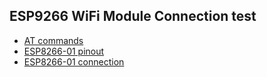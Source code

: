## ESP9266 WiFi Module Connection test

* [AT commands](https://github.com/espressif/esp8266_at/wiki)
* [ESP8266-01 pinout](./ESP8266-01-pinout.png)
* [ESP8266-01 connection](./ESP8266-01-conncetion.png)

